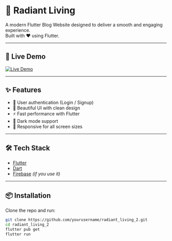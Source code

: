 # 🌟 Radiant Living

A modern Flutter Blog Website designed to deliver a smooth and engaging experience.  
Built with ❤️ using Flutter.

---

## 🚀 Live Demo
[![Live Demo](https://img.shields.io/badge/Demo-Live-green)](https://blog-website-rouge-mu.vercel.app/)

---

## ✨ Features

- 🔑 User authentication (Login / Signup)  
- 📰 Beautiful UI with clean design  
- ⚡ Fast performance with Flutter  
- 🌙 Dark mode support  
- 📱 Responsive for all screen sizes  

---

## 🛠️ Tech Stack

- [Flutter](https://flutter.dev/)  
- [Dart](https://dart.dev/)  
- [Firebase](https://firebase.google.com/) *(if you use it)*  

---

## 📦 Installation

Clone the repo and run:

```bash
git clone https://github.com/yourusername/radiant_living_2.git
cd radiant_living_2
flutter pub get
flutter run
